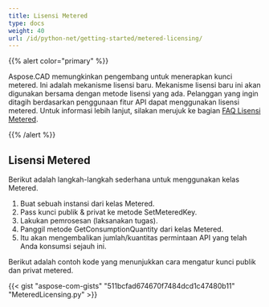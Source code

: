 ```yaml
---
title: Lisensi Metered
type: docs
weight: 40
url: /id/python-net/getting-started/metered-licensing/
---
```


{{% alert color="primary" %}} 

Aspose.CAD memungkinkan pengembang untuk menerapkan kunci metered. Ini adalah mekanisme lisensi baru. Mekanisme lisensi baru ini akan digunakan bersama dengan metode lisensi yang ada. Pelanggan yang ingin ditagih berdasarkan penggunaan fitur API dapat menggunakan lisensi metered. Untuk informasi lebih lanjut, silakan merujuk ke bagian [FAQ Lisensi Metered](https://purchase.aspose.com/faqs/licensing/metered).

{{% /alert %}} 
## **Lisensi Metered**
Berikut adalah langkah-langkah sederhana untuk menggunakan kelas Metered.

1. Buat sebuah instansi dari kelas Metered.
1. Pass kunci publik & privat ke metode SetMeteredKey.
1. Lakukan pemrosesan (laksanakan tugas).
1. Panggil metode GetConsumptionQuantity dari kelas Metered.
1. Itu akan mengembalikan jumlah/kuantitas permintaan API yang telah Anda konsumsi sejauh ini.

Berikut adalah contoh kode yang menunjukkan cara mengatur kunci publik dan privat metered.

{{< gist "aspose-com-gists" "511bcfad674670f7484dcd1c47480b11" "MeteredLicensing.py" >}}
